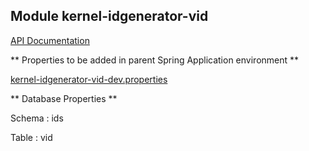 ## Module kernel-idgenerator-vid

[API Documentation](doc/index.html)



** Properties to be added in parent Spring Application environment **

[kernel-idgenerator-vid-dev.properties](../../config/kernel-idgenerator-vid-dev.properties)




** Database Properties **

Schema : ids

Table : vid







